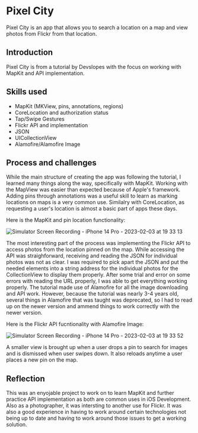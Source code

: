 # Pixel City

Pixel City is an app that allows you to search a location on a map and view photos from Flickr from that location.

## Introduction

Pixel City is from a tutorial by Devslopes with the focus on working with MapKit and API implementation.

## Skills used

* MapKit (MKView, pins, annotations, regions)
* CoreLocation and authorization status
* Tap/Swipe Gestures
* Flickr API and implementation
* JSON
* UICollectionView
* Alamofire/Alamofire Image

## Process and challenges

While the main structure of creating the app was following the tutorial, I learned many things along the way, specifically with MapKit. Working with the MapView was easier than expected because of Apple's framework. Adding pins through annotations was a useful skill to learn as marking locations on maps is a very common use. Similalry with CoreLocation, as requesting a user's location is almost a basic part of apps these days. 

Here is the MapKit and pin location functionality:

![Simulator Screen Recording - iPhone 14 Pro - 2023-02-03 at 19 33 13](https://user-images.githubusercontent.com/113778995/216739367-409516a2-dcbb-4578-b09e-186e722c49a7.gif)

The most interesting part of the process was implementing the Flickr API to access photos from the location pinned on the map. While accessing the API was straighforward, receiving and reading the JSON for individual photos was not as clear. I was required to pick apart the JSON and put the needed elements into a string address for the individual photos for the CollectionView to display them properly. After some trial and error on some errors with reading the URL properly, I was able to get everything working properly. The tutorial made use of Alamofire for all the image downloading and API work. However, because the tutorial was nearly 3-4 years old, several things in Alamofire that was taught was deprecated, so I had to read up on the newer version and ammend things to work correctly with the newer version.

Here is the Flickr API fucntionality with Alamofire Image: 

![Simulator Screen Recording - iPhone 14 Pro - 2023-02-03 at 19 33 52](https://user-images.githubusercontent.com/113778995/216739384-cb9f31e2-3b7a-4881-84e1-1e83c36d0988.gif)

A smaller view is brought up when a user drops a pin to search for images and is dismissed when user swipes down. It also reloads anytime a user places a new pin on the map.

## Reflection

This was an enyojable project to work on to learn MapKit and further practice API implementation as both are common uses in iOS Development. Also as a photographer, it was intersting to another use for Flickr. It was also a good experience in having to work around certain technologies not being up to date and having to work around those issues to get a working solution.
